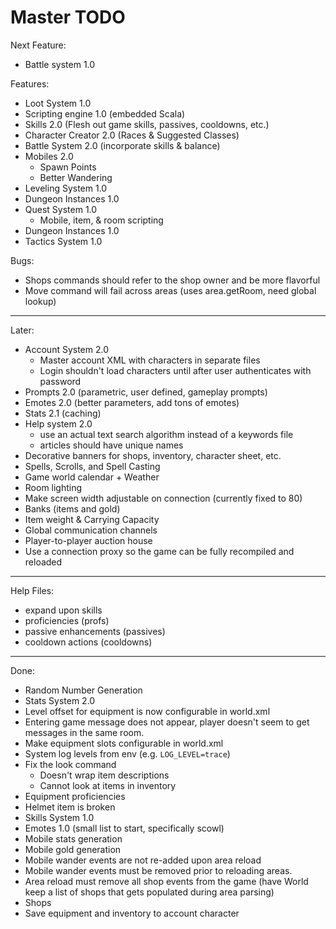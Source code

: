 # Master TODO

Next Feature:
- Battle system 1.0

Features:
- Loot System 1.0
- Scripting engine 1.0 (embedded Scala)
- Skills 2.0 (Flesh out game skills, passives, cooldowns, etc.)
- Character Creator 2.0 (Races & Suggested Classes)
- Battle System 2.0 (incorporate skills & balance)
- Mobiles 2.0
  - Spawn Points
  - Better Wandering
- Leveling System 1.0
- Dungeon Instances 1.0
- Quest System 1.0
  - Mobile, item, & room scripting
- Dungeon Instances 1.0
- Tactics System 1.0

Bugs:
- Shops commands should refer to the shop owner and be more flavorful
- Move command will fail across areas (uses area.getRoom, need global lookup)

--------------------------------------------------------------------------------

Later:
- Account System 2.0
  - Master account XML with characters in separate files
  - Login shouldn't load characters until after user authenticates with password
- Prompts 2.0 (parametric, user defined, gameplay prompts)
- Emotes 2.0 (better parameters, add tons of emotes)
- Stats 2.1 (caching)
- Help system 2.0
  - use an actual text search algorithm instead of a keywords file
  - articles should have unique names
- Decorative banners for shops, inventory, character sheet, etc.
- Spells, Scrolls, and Spell Casting
- Game world calendar + Weather
- Room lighting
- Make screen width adjustable on connection (currently fixed to 80)
- Banks (items and gold)
- Item weight & Carrying Capacity
- Global communication channels
- Player-to-player auction house
- Use a connection proxy so the game can be fully recompiled and reloaded

--------------------------------------------------------------------------------

Help Files:
- expand upon skills
- proficiencies (profs)
- passive enhancements (passives)
- cooldown actions (cooldowns)

--------------------------------------------------------------------------------

Done:
- Random Number Generation
- Stats System 2.0
- Level offset for equipment is now configurable in world.xml
- Entering game message does not appear, player doesn't seem to get messages
  in the same room.
- Make equipment slots configurable in world.xml
- System log levels from env (e.g. `LOG_LEVEL=trace`)
- Fix the look command
  - Doesn't wrap item descriptions
  - Cannot look at items in inventory
- Equipment proficiencies
- Helmet item is broken
- Skills System 1.0
- Emotes 1.0 (small list to start, specifically scowl)
- Mobile stats generation
- Mobile gold generation
- Mobile wander events are not re-added upon area reload
- Mobile wander events must be removed prior to reloading areas.
- Area reload must remove all shop events from the game (have World keep a
  list of shops that gets populated during area parsing)
- Shops
- Save equipment and inventory to account character
